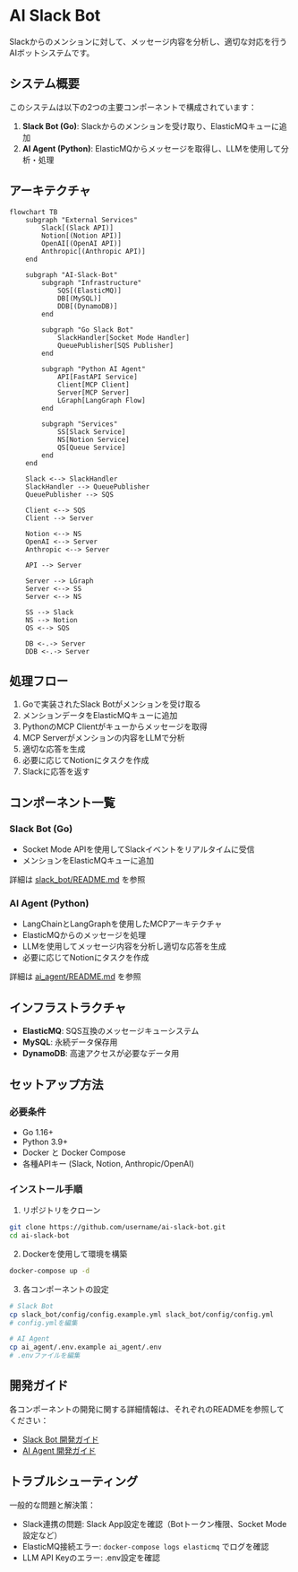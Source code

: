 # AI Slack Bot

Slackからのメンションに対して、メッセージ内容を分析し、適切な対応を行うAIボットシステムです。

## システム概要

このシステムは以下の2つの主要コンポーネントで構成されています：

1. **Slack Bot (Go)**: Slackからのメンションを受け取り、ElasticMQキューに追加
2. **AI Agent (Python)**: ElasticMQからメッセージを取得し、LLMを使用して分析・処理

## アーキテクチャ

```mermaid
flowchart TB
    subgraph "External Services"
        Slack[(Slack API)]
        Notion[(Notion API)]
        OpenAI[(OpenAI API)]
        Anthropic[(Anthropic API)]
    end

    subgraph "AI-Slack-Bot"
        subgraph "Infrastructure"
            SQS[(ElasticMQ)]
            DB[(MySQL)]
            DDB[(DynamoDB)]
        end
        
        subgraph "Go Slack Bot"
            SlackHandler[Socket Mode Handler]
            QueuePublisher[SQS Publisher]
        end
        
        subgraph "Python AI Agent"
            API[FastAPI Service]
            Client[MCP Client]
            Server[MCP Server]
            LGraph[LangGraph Flow]
        end
        
        subgraph "Services"
            SS[Slack Service]
            NS[Notion Service]
            QS[Queue Service]
        end
    end
    
    Slack <--> SlackHandler
    SlackHandler --> QueuePublisher
    QueuePublisher --> SQS
    
    Client <--> SQS
    Client --> Server
    
    Notion <--> NS
    OpenAI <--> Server
    Anthropic <--> Server
    
    API --> Server
    
    Server --> LGraph
    Server <--> SS
    Server <--> NS
    
    SS --> Slack
    NS --> Notion
    QS <--> SQS
    
    DB <-.-> Server
    DDB <-.-> Server
```

## 処理フロー

1. Goで実装されたSlack Botがメンションを受け取る
2. メンションデータをElasticMQキューに追加
3. PythonのMCP Clientがキューからメッセージを取得
4. MCP Serverがメンションの内容をLLMで分析
5. 適切な応答を生成
6. 必要に応じてNotionにタスクを作成
7. Slackに応答を返す

## コンポーネント一覧

### Slack Bot (Go)

- Socket Mode APIを使用してSlackイベントをリアルタイムに受信
- メンションをElasticMQキューに追加

詳細は [slack_bot/README.md](slack_bot/README.md) を参照

### AI Agent (Python)

- LangChainとLangGraphを使用したMCPアーキテクチャ
- ElasticMQからのメッセージを処理
- LLMを使用してメッセージ内容を分析し適切な応答を生成
- 必要に応じてNotionにタスクを作成

詳細は [ai_agent/README.md](ai_agent/README.md) を参照

## インフラストラクチャ

- **ElasticMQ**: SQS互換のメッセージキューシステム
- **MySQL**: 永続データ保存用
- **DynamoDB**: 高速アクセスが必要なデータ用

## セットアップ方法

### 必要条件

- Go 1.16+
- Python 3.9+
- Docker と Docker Compose
- 各種APIキー (Slack, Notion, Anthropic/OpenAI)

### インストール手順

1. リポジトリをクローン

```bash
git clone https://github.com/username/ai-slack-bot.git
cd ai-slack-bot
```

2. Dockerを使用して環境を構築

```bash
docker-compose up -d
```

3. 各コンポーネントの設定

```bash
# Slack Bot
cp slack_bot/config/config.example.yml slack_bot/config/config.yml
# config.ymlを編集

# AI Agent
cp ai_agent/.env.example ai_agent/.env
# .envファイルを編集
```

## 開発ガイド

各コンポーネントの開発に関する詳細情報は、それぞれのREADMEを参照してください：

- [Slack Bot 開発ガイド](slack_bot/README.md)
- [AI Agent 開発ガイド](ai_agent/README.md)

## トラブルシューティング

一般的な問題と解決策：

- Slack連携の問題: Slack App設定を確認（Botトークン権限、Socket Mode設定など）
- ElasticMQ接続エラー: `docker-compose logs elasticmq` でログを確認
- LLM API Keyのエラー: .env設定を確認